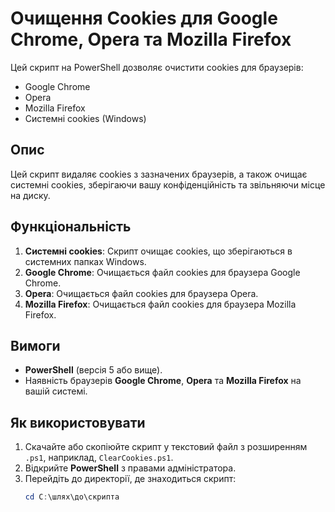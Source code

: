 # Очищення Cookies для Google Chrome, Opera та Mozilla Firefox

Цей скрипт на PowerShell дозволяє очистити cookies для браузерів:
- Google Chrome
- Opera
- Mozilla Firefox
- Системні cookies (Windows)

## Опис

Цей скрипт видаляє cookies з зазначених браузерів, а також очищає системні cookies, зберігаючи вашу конфіденційність та звільняючи місце на диску.

## Функціональність

1. **Системні cookies**: Скрипт очищає cookies, що зберігаються в системних папках Windows.
2. **Google Chrome**: Очищається файл cookies для браузера Google Chrome.
3. **Opera**: Очищається файл cookies для браузера Opera.
4. **Mozilla Firefox**: Очищається файл cookies для браузера Mozilla Firefox.

## Вимоги

- **PowerShell** (версія 5 або вище).
- Наявність браузерів **Google Chrome**, **Opera** та **Mozilla Firefox** на вашій системі.

## Як використовувати

1. Скачайте або скопіюйте скрипт у текстовий файл з розширенням `.ps1`, наприклад, `ClearCookies.ps1`.
2. Відкрийте **PowerShell** з правами адміністратора.
3. Перейдіть до директорії, де знаходиться скрипт:
   ```powershell
   cd C:\шлях\до\скрипта
